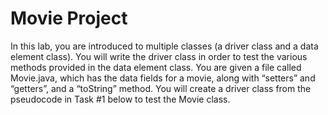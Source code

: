 # Movie Project
In this lab, you are introduced to multiple classes (a driver class and a data element class).  You will write the driver class in order to test the various methods provided in the data element class.    You are given a file called Movie.java, which has the data fields for a movie, along with “setters” and “getters”, and a “toString” method.  You will create a driver class from the pseudocode in Task #1 below to test the Movie class.
